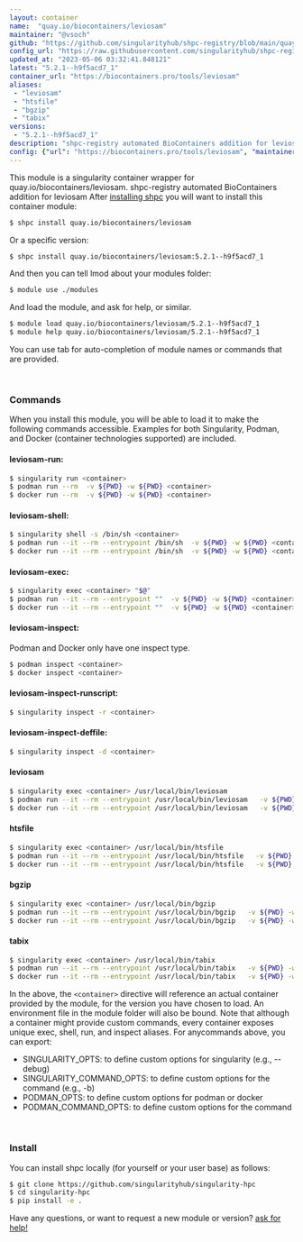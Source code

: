 ```yaml
---
layout: container
name:  "quay.io/biocontainers/leviosam"
maintainer: "@vsoch"
github: "https://github.com/singularityhub/shpc-registry/blob/main/quay.io/biocontainers/leviosam/container.yaml"
config_url: "https://raw.githubusercontent.com/singularityhub/shpc-registry/main/quay.io/biocontainers/leviosam/container.yaml"
updated_at: "2023-05-06 03:32:41.848121"
latest: "5.2.1--h9f5acd7_1"
container_url: "https://biocontainers.pro/tools/leviosam"
aliases:
 - "leviosam"
 - "htsfile"
 - "bgzip"
 - "tabix"
versions:
 - "5.2.1--h9f5acd7_1"
description: "shpc-registry automated BioContainers addition for leviosam"
config: {"url": "https://biocontainers.pro/tools/leviosam", "maintainer": "@vsoch", "description": "shpc-registry automated BioContainers addition for leviosam", "latest": {"5.2.1--h9f5acd7_1": "sha256:f9ce2891e676628c9c99c59abb272f644a5a337d1ff11dfa6a76702ccd0b2310"}, "tags": {"5.2.1--h9f5acd7_1": "sha256:f9ce2891e676628c9c99c59abb272f644a5a337d1ff11dfa6a76702ccd0b2310"}, "docker": "quay.io/biocontainers/leviosam", "aliases": {"leviosam": "/usr/local/bin/leviosam", "htsfile": "/usr/local/bin/htsfile", "bgzip": "/usr/local/bin/bgzip", "tabix": "/usr/local/bin/tabix"}}
---
```


This module is a singularity container wrapper for quay.io/biocontainers/leviosam.
shpc-registry automated BioContainers addition for leviosam
After [installing shpc](#install) you will want to install this container module:


```bash
$ shpc install quay.io/biocontainers/leviosam
```

Or a specific version:

```bash
$ shpc install quay.io/biocontainers/leviosam:5.2.1--h9f5acd7_1
```

And then you can tell lmod about your modules folder:

```bash
$ module use ./modules
```

And load the module, and ask for help, or similar.

```bash
$ module load quay.io/biocontainers/leviosam/5.2.1--h9f5acd7_1
$ module help quay.io/biocontainers/leviosam/5.2.1--h9f5acd7_1
```

You can use tab for auto-completion of module names or commands that are provided.

<br>

### Commands

When you install this module, you will be able to load it to make the following commands accessible.
Examples for both Singularity, Podman, and Docker (container technologies supported) are included.

#### leviosam-run:

```bash
$ singularity run <container>
$ podman run --rm  -v ${PWD} -w ${PWD} <container>
$ docker run --rm  -v ${PWD} -w ${PWD} <container>
```

#### leviosam-shell:

```bash
$ singularity shell -s /bin/sh <container>
$ podman run --it --rm --entrypoint /bin/sh  -v ${PWD} -w ${PWD} <container>
$ docker run --it --rm --entrypoint /bin/sh  -v ${PWD} -w ${PWD} <container>
```

#### leviosam-exec:

```bash
$ singularity exec <container> "$@"
$ podman run --it --rm --entrypoint ""  -v ${PWD} -w ${PWD} <container> "$@"
$ docker run --it --rm --entrypoint ""  -v ${PWD} -w ${PWD} <container> "$@"
```

#### leviosam-inspect:

Podman and Docker only have one inspect type.

```bash
$ podman inspect <container>
$ docker inspect <container>
```

#### leviosam-inspect-runscript:

```bash
$ singularity inspect -r <container>
```

#### leviosam-inspect-deffile:

```bash
$ singularity inspect -d <container>
```


#### leviosam

```bash
$ singularity exec <container> /usr/local/bin/leviosam
$ podman run --it --rm --entrypoint /usr/local/bin/leviosam   -v ${PWD} -w ${PWD} <container> -c " $@"
$ docker run --it --rm --entrypoint /usr/local/bin/leviosam   -v ${PWD} -w ${PWD} <container> -c " $@"
```


#### htsfile

```bash
$ singularity exec <container> /usr/local/bin/htsfile
$ podman run --it --rm --entrypoint /usr/local/bin/htsfile   -v ${PWD} -w ${PWD} <container> -c " $@"
$ docker run --it --rm --entrypoint /usr/local/bin/htsfile   -v ${PWD} -w ${PWD} <container> -c " $@"
```


#### bgzip

```bash
$ singularity exec <container> /usr/local/bin/bgzip
$ podman run --it --rm --entrypoint /usr/local/bin/bgzip   -v ${PWD} -w ${PWD} <container> -c " $@"
$ docker run --it --rm --entrypoint /usr/local/bin/bgzip   -v ${PWD} -w ${PWD} <container> -c " $@"
```


#### tabix

```bash
$ singularity exec <container> /usr/local/bin/tabix
$ podman run --it --rm --entrypoint /usr/local/bin/tabix   -v ${PWD} -w ${PWD} <container> -c " $@"
$ docker run --it --rm --entrypoint /usr/local/bin/tabix   -v ${PWD} -w ${PWD} <container> -c " $@"
```



In the above, the `<container>` directive will reference an actual container provided
by the module, for the version you have chosen to load. An environment file in the
module folder will also be bound. Note that although a container
might provide custom commands, every container exposes unique exec, shell, run, and
inspect aliases. For anycommands above, you can export:

 - SINGULARITY_OPTS: to define custom options for singularity (e.g., --debug)
 - SINGULARITY_COMMAND_OPTS: to define custom options for the command (e.g., -b)
 - PODMAN_OPTS: to define custom options for podman or docker
 - PODMAN_COMMAND_OPTS: to define custom options for the command

<br>

### Install

You can install shpc locally (for yourself or your user base) as follows:

```bash
$ git clone https://github.com/singularityhub/singularity-hpc
$ cd singularity-hpc
$ pip install -e .
```

Have any questions, or want to request a new module or version? [ask for help!](https://github.com/singularityhub/singularity-hpc/issues)